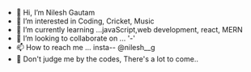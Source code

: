 - 👋 Hi, I’m Nilesh Gautam
- 👀 I’m interested in Coding, Cricket, Music
- 🌱 I’m currently learning ...javaScript,web development, react, MERN 
- 💞️ I’m looking to collaborate on ... '-'
- 📫 How to reach me ... insta-- @nilesh__g
- 🚫 Don't judge me by the codes, There's a lot to come..


<!---
No1nilesh/No1nilesh is a ✨ special ✨ repository because its `README.md` (this file) appears on your GitHub profile.
You can click the Preview link to take a look at your changes.
--->
